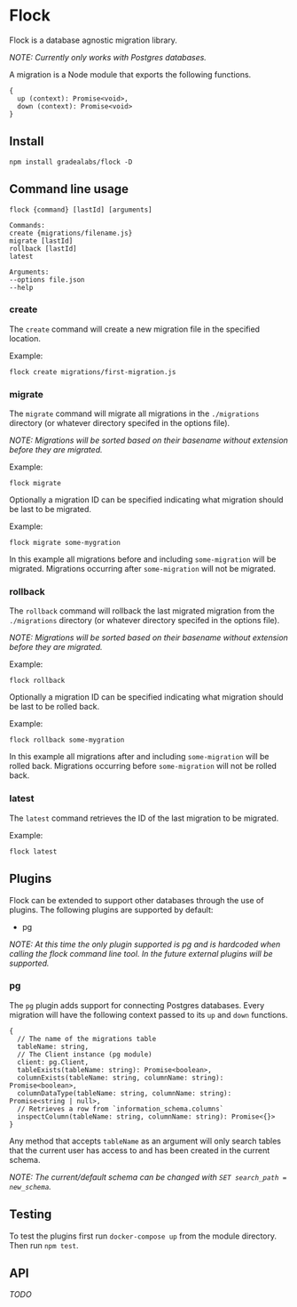 # Flock

Flock is a database agnostic migration library.

*NOTE: Currently only works with Postgres databases.*

A migration is a Node module that exports the following functions.

```
{
  up (context): Promise<void>,
  down (context): Promise<void>
}
```

## Install

```
npm install gradealabs/flock -D
```

## Command line usage

```
flock {command} [lastId] [arguments]

Commands:
create {migrations/filename.js}
migrate [lastId]
rollback [lastId]
latest

Arguments:
--options file.json
--help
```

### create

The `create` command will create a new migration file in the specified location.

Example:
```
flock create migrations/first-migration.js
```

### migrate

The `migrate` command will migrate all migrations in the `./migrations` directory
(or whatever directory specifed in the options file).

*NOTE: Migrations will be sorted based on their basename without extension before
they are migrated.*

Example:
```
flock migrate
```

Optionally a migration ID can be specified indicating what migration should be
last to be migrated.

Example:
```
flock migrate some-mygration
```

In this example all migrations before and including `some-migration` will be
migrated. Migrations occurring after `some-migration` will not be migrated.

### rollback

The `rollback` command will rollback the last migrated migration from the `./migrations` directory
(or whatever directory specifed in the options file).

*NOTE: Migrations will be sorted based on their basename without extension before
they are migrated.*

Example:
```
flock rollback
```

Optionally a migration ID can be specified indicating what migration should be
last to be rolled back.

Example:
```
flock rollback some-mygration
```

In this example all migrations after and including `some-migration` will be
rolled back. Migrations occurring before `some-migration` will not be rolled back.

### latest

The `latest` command retrieves the ID of the last migration to be migrated.

Example:
```
flock latest
```

## Plugins

Flock can be extended to support other databases through the use of plugins. The
following plugins are supported by default:

- pg

*NOTE: At this time the only plugin supported is pg and is hardcoded when calling
the flock command line tool. In the future external plugins will be supported.*

### pg

The `pg` plugin adds support for connecting Postgres databases. Every migration
will have the following context passed to its `up` and `down` functions.

```
{
  // The name of the migrations table
  tableName: string,
  // The Client instance (pg module)
  client: pg.Client,
  tableExists(tableName: string): Promise<boolean>,
  columnExists(tableName: string, columnName: string): Promise<boolean>,
  columnDataType(tableName: string, columnName: string): Promise<string | null>,
  // Retrieves a row from `information_schema.columns`
  inspectColumn(tableName: string, columnName: string): Promise<{}>
}
```

Any method that accepts `tableName` as an argument will only search tables that
the current user has access to and has been created in the current schema.

*NOTE: The current/default schema can be changed with `SET search_path = new_schema`.*

## Testing

To test the plugins first run `docker-compose up` from the module directory.
Then run `npm test`.

## API

*TODO*
